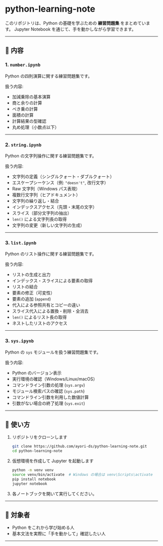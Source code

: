 # python-learning-note

このリポジトリは、Python の基礎を学ぶための **練習問題集** をまとめています。
Jupyter Notebook を通じて、手を動かしながら学習できます。

---

## 📂 内容

### 1. `number.ipynb`

Python の四則演算に関する練習問題集です。

扱う内容:

* 加減乗除の基本演算
* 商と余りの計算
* べき乗の計算
* 面積の計算
* 計算結果の型確認
* 丸め処理（小数点以下）

---

### 2. `string.ipynb`

Python の文字列操作に関する練習問題集です。

扱う内容:

* 文字列の定義（シングルクォート・ダブルクォート）
* エスケープシーケンス（例: `"doesn't"`, 改行文字）
* Raw 文字列（Windows パス表現）
* 複数行文字列（ヒアドキュメント）
* 文字列の繰り返し・結合
* インデックスアクセス（先頭・末尾の文字）
* スライス（部分文字列の抽出）
* `len()` による文字列長の取得
* 文字列の変更（新しい文字列の生成）

---

### 3. `list.ipynb`

Python のリスト操作に関する練習問題集です。

扱う内容:

* リストの生成と出力
* インデックス・スライスによる要素の取得
* リストの結合
* 要素の修正（可変性）
* 要素の追加 (`append`)
* 代入による参照共有とコピーの違い
* スライス代入による置換・削除・全消去
* `len()` によるリスト長の取得
* ネストしたリストのアクセス

---

### 3. `sys.ipynb`

Python の `sys` モジュールを扱う練習問題集です。

扱う内容:

* Python のバージョン表示
* 実行環境の確認（Windows/Linux/macOS）
* コマンドライン引数の処理 (`sys.argv`)
* モジュール検索パスの確認 (`sys.path`)
* コマンドライン引数を利用した数値計算
* 引数がない場合の終了処理 (`sys.exit`)

---

## 🚀 使い方

1. リポジトリをクローンします

   ```bash
   git clone https://github.com/ayori-ds/python-learning-note.git
   cd python-learning-note
   ```

2. 仮想環境を作成して Jupyter を起動します

   ```bash
   python -m venv venv
   source venv/bin/activate  # Windows の場合は venv\Scripts\activate
   pip install notebook
   jupyter notebook
   ```

3. 各ノートブックを開いて実行してください。

---

## 📝 対象者

* Python をこれから学び始める人
* 基本文法を実際に「手を動かして」確認したい人

---